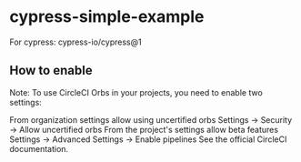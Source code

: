 # cypress-simple-example

For cypress: cypress-io/cypress@1

## How to enable

Note: To use CircleCI Orbs in your projects, you need to enable two settings:

From organization settings allow using uncertified orbs Settings -> Security -> Allow uncertified orbs
From the project's settings allow beta features Settings -> Advanced Settings -> Enable pipelines
See the official CircleCI documentation.